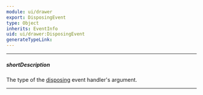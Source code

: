 ```yaml
---
module: ui/drawer
export: DisposingEvent
type: Object
inherits: EventInfo
uid: ui/drawer:DisposingEvent
generateTypeLink: 
---
```

---
##### shortDescription
The type of the [disposing]({basewidgetpath}/Events/#disposing) event handler's argument.

---
<!-- Description goes here -->